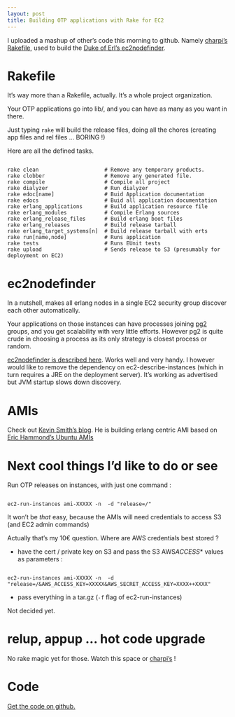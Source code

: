 ```yaml
---
layout: post
title: Building OTP applications with Rake for EC2
---
```

<p>I uploaded a mashup of other&#8217;s code this morning to github. Namely <a href="http://charpi.net/blog/2009/01/18/update-of-my-rake-tasks-to-build-erlang-project/">charpi&#8217;s Rakefile</a>, used to build the <a href="http://dukesoferl.blogspot.com/2008/02/automatic-node-discovery.html">Duke of Erl&#8217;s ec2nodefinder</a>.</p>

<h1>Rakefile</h1>

<p>It&#8217;s way more than a Rakefile, actually. It&#8217;s a whole project organization.</p>

<p>Your OTP applications go into lib/, and you can have as many as you want in there.</p>

<p>Just typing <code>rake</code> will build the release files, doing all the chores (creating app files and rel files &#8230; BORING !)</p>

<p>Here are all the defined tasks.</p>

<pre><code class="shell">
rake clean                     # Remove any temporary products.
rake clobber                   # Remove any generated file.
rake compile                   # Compile all project
rake dialyzer                  # Run dialyzer
rake edoc[name]                # Buid Application documentation
rake edocs                     # Buid all application documentation
rake erlang_applications       # Build application resource file
rake erlang_modules            # Compile Erlang sources
rake erlang_release_files      # Build erlang boot files
rake erlang_releases           # Build release tarball
rake erlang_target_systems[n]  # Build release tarball with erts
rake run[name,node]            # Runs application
rake tests                     # Runs EUnit tests
rake upload                    # Sends release to S3 (presumably for deployment on EC2)
</code></pre>

<h1>ec2nodefinder</h1>

<p>In a nutshell, makes all erlang nodes in a single EC2 security group discover each other automatically.</p>

<p>Your applications on those instances can have processes joining <a href="http://www.erlang.org/doc/man/pg2.html">pg2</a> groups, and you get scalability with very little efforts. However pg2 is quite crude in choosing a process as its only strategy is closest process or random.</p>

<p><a href="http://dukesoferl.blogspot.com/2008/02/automatic-node-discovery.html">ec2nodefinder is described here</a>. Works well and very handy. I however would like to remove the dependency on ec2-describe-instances (which in turn requires a JRE on the deployment server). It&#8217;s working as advertised but JVM startup slows down discovery. </p>

<h1>AMIs</h1>

<p>Check out <a href="http://weblog.hypotheticalabs.com/">Kevin Smith&#8217;s blog</a>. He is building erlang centric AMI based on <a href="http://alestic.com/">Eric Hammond&#8217;s Ubuntu AMIs</a></p>

<h1>Next cool things I&#8217;d like to do or see</h1>

<p>Run OTP releases on  instances, with just one command :</p>

<pre><code class="shell">
ec2-run-instances ami-XXXXX -n  -d "release=/"
</code></pre>

<p>It won&#8217;t be <em>that</em> easy, because the AMIs will need credentials to access S3 (and EC2 admin commands)</p>

<p>Actually that&#8217;s my 10€ question. Where are AWS credentials best stored ?</p>

<ul>
<li>have the cert / private key on S3 and pass the S3 AWS<em>ACCESS</em>* values as parameters :</li>
</ul>

<pre><code class="shell">
ec2-run-instances ami-XXXXX -n  -d "release=/&amp;AWS_ACCESS_KEY=XXXXX&amp;AWS_SECRET_ACCESS_KEY=XXXX++XXXX"
</code></pre>

<ul>
<li>pass everything in a tar.gz (<code>-f</code> flag of ec2-run-instances)</li>
</ul>

<p>Not decided yet.</p>

<h1>relup, appup &#8230; hot code upgrade</h1>

<p>No rake magic yet for those. Watch this space or <a href="http://charpi.net/blog/">charpi&#8217;s</a> !</p>

<h1>Code</h1>

<p><a href="http://github.com/cstar/ec2nodefinder/tree/master">Get the code on github.</a></p>      
